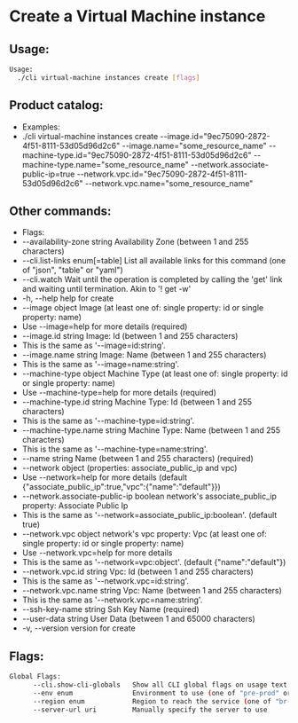 # Create a Virtual Machine instance

## Usage:
```bash
Usage:
  ./cli virtual-machine instances create [flags]
```

## Product catalog:
- Examples:
- ./cli virtual-machine instances create --image.id="9ec75090-2872-4f51-8111-53d05d96d2c6" --image.name="some_resource_name" --machine-type.id="9ec75090-2872-4f51-8111-53d05d96d2c6" --machine-type.name="some_resource_name" --network.associate-public-ip=true --network.vpc.id="9ec75090-2872-4f51-8111-53d05d96d2c6" --network.vpc.name="some_resource_name"

## Other commands:
- Flags:
- --availability-zone string              Availability Zone (between 1 and 255 characters)
- --cli.list-links enum[=table]           List all available links for this command (one of "json", "table" or "yaml")
- --cli.watch                             Wait until the operation is completed by calling the 'get' link and waiting until termination. Akin to '! get -w'
- -h, --help                                  help for create
- --image object                          Image (at least one of: single property: id or single property: name)
- Use --image=help for more details (required)
- --image.id string                       Image: Id (between 1 and 255 characters)
- This is the same as '--image=id:string'.
- --image.name string                     Image: Name (between 1 and 255 characters)
- This is the same as '--image=name:string'.
- --machine-type object                   Machine Type (at least one of: single property: id or single property: name)
- Use --machine-type=help for more details (required)
- --machine-type.id string                Machine Type: Id (between 1 and 255 characters)
- This is the same as '--machine-type=id:string'.
- --machine-type.name string              Machine Type: Name (between 1 and 255 characters)
- This is the same as '--machine-type=name:string'.
- --name string                           Name (between 1 and 255 characters) (required)
- --network object                        (properties: associate_public_ip and vpc)
- Use --network=help for more details (default {"associate_public_ip":true,"vpc":{"name":"default"}})
- --network.associate-public-ip boolean   network's associate_public_ip property: Associate Public Ip
- This is the same as '--network=associate_public_ip:boolean'. (default true)
- --network.vpc object                    network's vpc property: Vpc (at least one of: single property: id or single property: name)
- Use --network.vpc=help for more details
- This is the same as '--network=vpc:object'. (default {"name":"default"})
- --network.vpc.id string                 Vpc: Id (between 1 and 255 characters)
- This is the same as '--network.vpc=id:string'.
- --network.vpc.name string               Vpc: Name (between 1 and 255 characters)
- This is the same as '--network.vpc=name:string'.
- --ssh-key-name string                   Ssh Key Name (required)
- --user-data string                      User Data (between 1 and 65000 characters)
- -v, --version                               version for create

## Flags:
```bash
Global Flags:
      --cli.show-cli-globals   Show all CLI global flags on usage text
      --env enum               Environment to use (one of "pre-prod" or "prod") (default "prod")
      --region enum            Region to reach the service (one of "br-mgl1", "br-ne1" or "br-se1") (default "br-ne1")
      --server-url uri         Manually specify the server to use
```

